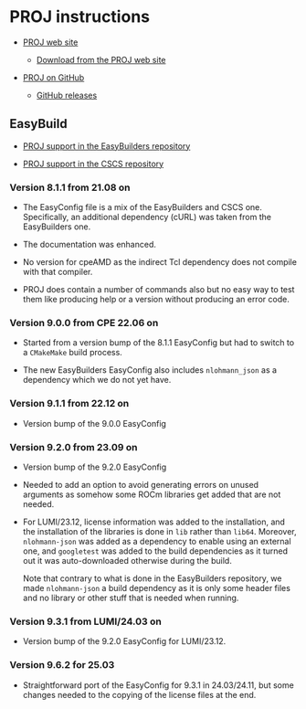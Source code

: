 # PROJ instructions

-   [PROJ web site](https://proj.org/)

    -   [Download from the PROJ web site](https://proj.org/download.html)

-   [PROJ on GitHub](https://github.com/OSGeo/PROJ)

    -   [GitHub releases](https://github.com/OSGeo/PROJ/releases)


## EasyBuild

-   [PROJ support in the EasyBuilders repository](https://github.com/easybuilders/easybuild-easyconfigs/tree/develop/easybuild/easyconfigs/p/PROJ)

-   [PROJ support in the CSCS repository](https://github.com/eth-cscs/production/tree/master/easybuild/easyconfigs/p/PROJ)


### Version 8.1.1 from 21.08 on

-   The EasyConfig file is a mix of the EasyBuilders and CSCS one. Specifically,
    an additional dependency (cURL) was taken from the EasyBuilders one.

-   The documentation was enhanced.

-   No version for cpeAMD as the indirect Tcl dependency does not compile with that
    compiler.

-   PROJ does contain a number of commands also but no easy way to test them like
    producing help or a version without producing an error code.


### Version 9.0.0 from CPE 22.06 on

-   Started from a version bump of the 8.1.1 EasyConfig but had to switch to a
    `CMakeMake` build process.

-   The new EasyBuilders EasyConfig also includes `nlohmann_json` as a dependency
    which we do not yet have.


### Version 9.1.1 from 22.12 on

-   Version bump of the 9.0.0 EasyConfig


### Version 9.2.0 from 23.09 on

-   Version bump of the 9.2.0 EasyConfig
  
-   Needed to add an option to avoid generating errors on unused arguments as somehow 
    some ROCm libraries get added that are not needed.

-   For LUMI/23.12, license information was added to the installation, and the 
    installation of the libraries is done in `lib` rather than `lib64`. Moreover,
    `nlohmann-json` was added as a dependency to enable using an external one,
    and `googletest` was added to the build dependencies as it turned out it was
    auto-downloaded otherwise during the build.
    
    Note that contrary to what is done in the EasyBuilders repository, we made
    `nlohmann-json` a build dependency as it is only some header files and no
    library or other stuff that is needed when running.


### Version 9.3.1 from LUMI/24.03 on

-   Version bump of the 9.2.0 EasyConfig for LUMI/23.12.


### Version 9.6.2 for 25.03

-   Straightforward port of the EasyConfig for 9.3.1 in 24.03/24.11, but some changes needed
    to the copying of the license files at the end.

